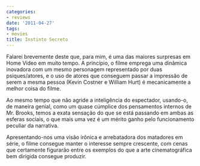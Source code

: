 ```yaml
---
categories:
- reviews
date: '2011-04-27'
tags:
- movies
title: Instinto Secreto
---
```


Falarei brevemente deste que, para mim, é uma das maiores surpresas em Home Vídeo em muito tempo. A princípio, o filme emprega uma dinâmica inovadora com um mesmo personagem representado por duas psiques/atores, e o uso de atores que conseguem passar a impressão de serem a mesma pessoa (Kevin Costner e William Hurt) é mecanicamente a melhor coisa do filme.

Ao mesmo tempo que não agride a inteligência do espectador, usando-o, de maneira genial, como um quase cúmplice dos pensamentos internos de Mr. Brooks, temos a exata sensação do que se está passando em ambas as esferas sociais, o que mais uma vez é um mérito ganho pelo funcionamento peculiar da narrativa.

Apresentando-nos uma visão irônica e arrebatadora dos matadores em série, o filme consegue manter o interesse sempre crescente, com cenas que certamente figurarão entre os exemplos do que a arte cinematográfica bem dirigida consegue produzir.